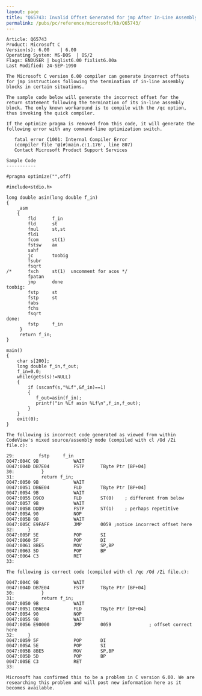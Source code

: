 ```yaml
---
layout: page
title: "Q65743: Invalid Offset Generated for jmp After In-Line Assembly"
permalink: /pubs/pc/reference/microsoft/kb/Q65743/
---
```


	Article: Q65743
	Product: Microsoft C
	Version(s): 6.00    | 6.00
	Operating System: MS-DOS  | OS/2
	Flags: ENDUSER | buglist6.00 fixlist6.00a
	Last Modified: 24-SEP-1990
	
	The Microsoft C version 6.00 compiler can generate incorrect offsets
	for jmp instructions following the termination of in-line assembly
	blocks in certain situations.
	
	The sample code below will generate the incorrect offset for the
	return statement following the termination of its in-line assembly
	block. The only known workaround is to compile with the /qc option,
	thus invoking the quick compiler.
	
	If the optimize pragma is removed from this code, it will generate the
	following error with any command-line optimization switch.
	
	   fatal error C1001: Internal Compiler Error
	   (compiler file '@(#)main.c:1.176', line 807)
	   Contact Microsoft Product Support Services
	
	Sample Code
	-----------
	
	#pragma optimize("",off)
	
	#include<stdio.h>
	
	long double asin(long double f_in)
	{
	    _asm
	    {
	        fld      f_in
	        fld      st
	        fmul     st,st
	        fld1
	        fcom     st(1)
	        fstsw    ax
	        sahf
	        jc       toobig
	        fsubr
	        fsqrt
	/*      fxch     st(1)  uncomment for acos */
	        fpatan
	        jmp      done
	toobig:
	        fstp     st
	        fstp     st
	        fabs
	        fchs
	        fsqrt
	done:
	        fstp     f_in
	     }
	     return f_in;
	}
	
	main()
	{
	    char s[200];
	    long double f_in,f_out;
	    f_in=0.0;
	    while(gets(s)!=NULL)
	    {
	        if (sscanf(s,"%Lf",&f_in)==1)
	        {
	           f_out=asin(f_in);
	           printf("in %Lf asin %Lf\n",f_in,f_out);
	        }
	    }
	    exit(0);
	}
	
	The following is incorrect code generated as viewed from within
	CodeView's mixed source/assembly mode (compiled with cl /Od /Zi
	file.c):
	
	29:         fstp     f_in
	0047:004C 9B             WAIT
	0047:004D DB7E04         FSTP      TByte Ptr [BP+04]
	30:          }
	31:          return f_in;
	0047:0050 9B             WAIT
	0047:0051 DB6E04         FLD       TByte Ptr [BP+04]
	0047:0054 9B             WAIT
	0047:0055 D9C0           FLD       ST(0)    ; different from below
	0047:0057 9B             WAIT
	0047:0058 DDD9           FSTP      ST(1)    ; perhaps repetitive
	0047:005A 90             NOP
	0047:005B 9B             WAIT
	0047:005C E9FAFF         JMP       0059 ;notice incorrect offset here
	32:     }
	0047:005F 5E             POP       SI
	0047:0060 5F             POP       DI
	0047:0061 8BE5           MOV       SP,BP
	0047:0063 5D             POP       BP
	0047:0064 C3             RET
	33:
	
	The following is correct code (compiled with cl /qc /Od /Zi file.c):
	
	0047:004C 9B             WAIT
	0047:004D DB7E04         FSTP      TByte Ptr [BP+04]
	30:          }
	31:          return f_in;
	0047:0050 9B             WAIT
	0047:0051 DB6E04         FLD       TByte Ptr [BP+04]
	0047:0054 90             NOP
	0047:0055 9B             WAIT
	0047:0056 E90000         JMP       0059              ; offset correct here
	32:     }
	0047:0059 5F             POP       DI
	0047:005A 5E             POP       SI
	0047:005B 8BE5           MOV       SP,BP
	0047:005D 5D             POP       BP
	0047:005E C3             RET
	33:
	
	Microsoft has confirmed this to be a problem in C version 6.00. We are
	researching this problem and will post new information here as it
	becomes available.

